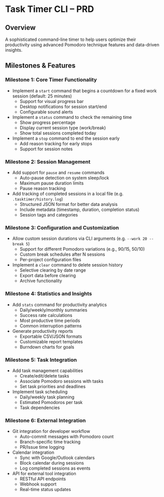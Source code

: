 # Task Timer CLI – PRD

## Overview
A sophisticated command-line timer to help users optimize their productivity using advanced Pomodoro technique features and data-driven insights.

## Milestones & Features

### Milestone 1: Core Timer Functionality
- Implement a `start` command that begins a countdown for a fixed work session (default: 25 minutes)
  - Support for visual progress bar
  - Desktop notifications for session start/end
  - Configurable sound alerts
- Implement a `status` command to check the remaining time
  - Show progress percentage
  - Display current session type (work/break)
  - Show total sessions completed today
- Implement a `stop` command to end the session early
  - Add reason tracking for early stops
  - Support for session notes

### Milestone 2: Session Management
- Add support for `pause` and `resume` commands
  - Auto-pause detection on system sleep/lock
  - Maximum pause duration limits
  - Pause reason tracking
- Add tracking of completed sessions in a local file (e.g. `.tasktimer/history.log`)
  - Structured JSON format for better data analysis
  - Include metadata (timestamp, duration, completion status)
  - Session tags and categories

### Milestone 3: Configuration and Customization
- Allow custom session durations via CLI arguments (e.g. `--work 20 --break 5`)
  - Support for different Pomodoro variations (e.g., 90/15, 50/10)
  - Custom break schedules after N sessions
  - Per-project configuration files
- Implement a `clear` command to delete session history
  - Selective clearing by date range
  - Export data before clearing
  - Archive functionality

### Milestone 4: Statistics and Insights
- Add `stats` command for productivity analytics
  - Daily/weekly/monthly summaries
  - Success rate calculations
  - Most productive time periods
  - Common interruption patterns
- Generate productivity reports
  - Exportable CSV/JSON formats
  - Customizable report templates
  - Burndown charts for goals

### Milestone 5: Task Integration
- Add task management capabilities
  - Create/edit/delete tasks
  - Associate Pomodoro sessions with tasks
  - Set task priorities and deadlines
- Implement task scheduling
  - Daily/weekly task planning
  - Estimated Pomodoros per task
  - Task dependencies

### Milestone 6: External Integration
- Git integration for developer workflow
  - Auto-commit messages with Pomodoro count
  - Branch-specific time tracking
  - PR/Issue time logging
- Calendar integration
  - Sync with Google/Outlook calendars
  - Block calendar during sessions
  - Log completed sessions as events
- API for external tool integration
  - RESTful API endpoints
  - Webhook support
  - Real-time status updates

